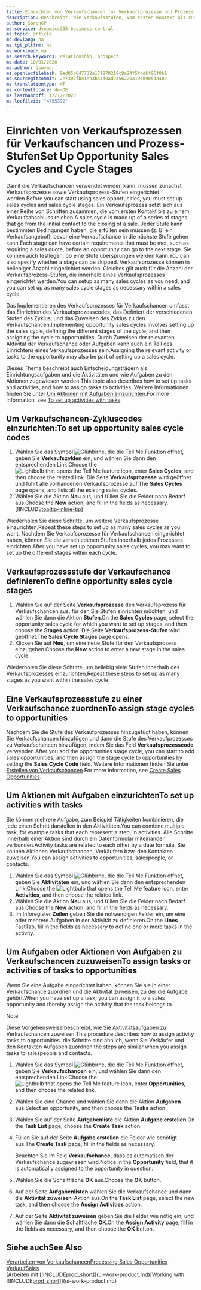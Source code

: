```yaml
---
title: Einrichten von Verkaufschancen für Verkaufsprozesse und Prozess-Stufen| Microsoft Docs
description: Beschreibt, wie Verkaufsstufen, vom ersten Kontakt bis zum Schließen definiert, einen Verkaufsprozess erstellt und diesen zu Verkaufschancen in Business Central zuweist.
author: SorenGP
ms.service: dynamics365-business-central
ms.topic: article
ms.devlang: na
ms.tgt_pltfrm: na
ms.workload: na
ms.search.keywords: relationship, prospect
ms.date: 10/01/2020
ms.author: jswymer
ms.openlocfilehash: 9ed05b047732a171970219c9a24f5fdd6f96f0b1
ms.sourcegitcommit: 2e7307fbe1eb3b34d0ad9356226a19409054a402
ms.translationtype: HT
ms.contentlocale: de-DE
ms.lasthandoff: 12/17/2020
ms.locfileid: "4755392"
---
```

# <a name="set-up-opportunity-sales-cycles-and-cycle-stages"></a><span data-ttu-id="a4302-103">Einrichten von Verkaufsprozessen für Verkaufschancen und Prozess-Stufen</span><span class="sxs-lookup"><span data-stu-id="a4302-103">Set Up Opportunity Sales Cycles and Cycle Stages</span></span>
<span data-ttu-id="a4302-104">Damit die Verkaufschancen verwendet werden kann, müssen zunächst Verkaufsprozesse sowie Verkaufsprozess-Stufen eingerichtet werden.</span><span class="sxs-lookup"><span data-stu-id="a4302-104">Before you can start using sales opportunities, you must set up sales cycles and sales cycle stages.</span></span> <span data-ttu-id="a4302-105">Ein Verkaufsprozess setzt sich aus einer Reihe von Schritten zusammen, die vom ersten Kontakt bis zu einem Verkaufsabschluss reichen.</span><span class="sxs-lookup"><span data-stu-id="a4302-105">A sales cycle is made up of a series of stages that go from the initial contact to the closing of a sale.</span></span> <span data-ttu-id="a4302-106">Jeder Stufe kann bestimmten Bedingungen haben, die erfüllen sein müssen (z. B. ein Verkaufsangebot), bevor eine Verkaufschance in die nächste Stufe gehen kann.</span><span class="sxs-lookup"><span data-stu-id="a4302-106">Each stage can have certain requirements that must be met, such as requiring a sales quote, before an opportunity can go to the next stage.</span></span> <span data-ttu-id="a4302-107">Sie können auch festlegen, ob eine Stufe übersprungen werden kann.</span><span class="sxs-lookup"><span data-stu-id="a4302-107">You can also specify whether a stage can be skipped.</span></span> <span data-ttu-id="a4302-108">Verkaufsprozesse können in beliebiger Anzahl eingerichtet werden. Gleiches gilt auch für die Anzahl der Verkaufsprozess-Stufen, die innerhalb eines Verkaufsprozesses eingerichtet werden.</span><span class="sxs-lookup"><span data-stu-id="a4302-108">You can setup as many sales cycles as you need, and you can set up as many sales cycle stages as necessary within a sales cycle.</span></span>

<span data-ttu-id="a4302-109">Das Implementieren des Verkaufsprozesses für Verkaufschancen umfasst das Einrichten des Verkaufsprozesscodes, das Definiert der verschiedenen Stufen des Zyklus, und das Zuweisen des Zyklus zu den Verkaufschancen.</span><span class="sxs-lookup"><span data-stu-id="a4302-109">Implementing opportunity sales cycles involves setting up the sales cycle, defining the different stages of the cycle, and then assigning the cycle to opportunities.</span></span> <span data-ttu-id="a4302-110">Durch Zuweisen der relevanten Aktivität der Verkaufschance oder Aufgaben kann auch ein Teil des Einrichtens eines Verkaufsprozesses sein.</span><span class="sxs-lookup"><span data-stu-id="a4302-110">Assigning the relevant activity or tasks to the opportunity may also be part of setting up a sales cycle.</span></span>

<span data-ttu-id="a4302-111">Dieses Thema beschreibt auch Entscheidungsträgern als Einrichtungsaufgaben und die Aktivitäten und wie Aufgaben zu den Aktionen zugewiesen werden.</span><span class="sxs-lookup"><span data-stu-id="a4302-111">This topic also describes how to set up tasks and activities, and how to assign tasks to activities.</span></span> <span data-ttu-id="a4302-112">Weitere Informationen finden Sie unter [Um Aktionen mit Aufgaben einzurichten](marketing-how-setup-opportunity-sales-cycles-stages.md#to-set-up-activities-with-tasks).</span><span class="sxs-lookup"><span data-stu-id="a4302-112">For more information, see [To set up activities with tasks](marketing-how-setup-opportunity-sales-cycles-stages.md#to-set-up-activities-with-tasks).</span></span>

## <a name="to-set-up-opportunity-sales-cycle-codes"></a><span data-ttu-id="a4302-113">Um Verkaufschancen-Zykluscodes einzurichten:</span><span class="sxs-lookup"><span data-stu-id="a4302-113">To set up opportunity sales cycle codes</span></span>
1. <span data-ttu-id="a4302-114">Wählen Sie das Symbol ![Glühbirne, die die Tell Me Funktion öffnet](media/ui-search/search_small.png "Was möchten Sie tun?"), geben Sie **Verkaufszyklen** ein, und wählen Sie dann den entsprechenden Link.</span><span class="sxs-lookup"><span data-stu-id="a4302-114">Choose the ![Lightbulb that opens the Tell Me feature](media/ui-search/search_small.png "Tell me what you want to do") icon, enter **Sales Cycles**, and then choose the related link.</span></span> <span data-ttu-id="a4302-115">Die Seite **Verkaufsprozesse** wird geöffnet und führt alle vorhandenen Verkaufsprozesse auf.</span><span class="sxs-lookup"><span data-stu-id="a4302-115">The **Sales Cycles** page opens, and lists all the existing sales cycles.</span></span>
2. <span data-ttu-id="a4302-116">Wählen Sie die Aktion **Neu** aus, und füllen Sie die Felder nach Bedarf aus.</span><span class="sxs-lookup"><span data-stu-id="a4302-116">Choose the **New** action, and fill in the fields as necessary.</span></span> [!INCLUDE[tooltip-inline-tip](includes/tooltip-inline-tip_md.md)]

<span data-ttu-id="a4302-117">Wiederholen Sie diese Schritte, um weitere Verkaufsprozesse einzurichten.</span><span class="sxs-lookup"><span data-stu-id="a4302-117">Repeat these steps to set up as many sales cycles as you want.</span></span> <span data-ttu-id="a4302-118">Nachdem Sie Verkaufsprozesse für Verkaufschancen eingerichtet haben, können Sie die verschiedenen Stufen innerhalb jedes Prozesses einrichten.</span><span class="sxs-lookup"><span data-stu-id="a4302-118">After you have set up opportunity sales cycles, you may want to set up the different stages within each cycle.</span></span>

## <a name="to-define-opportunity-sales-cycle-stages"></a><span data-ttu-id="a4302-119">Verkaufsprozessstufe der Verkaufschance definieren</span><span class="sxs-lookup"><span data-stu-id="a4302-119">To define opportunity sales cycle stages</span></span>
1. <span data-ttu-id="a4302-120">Wählen Sie auf der Seite **Verkaufsprozesse** den Verkaufsprozess für Verkaufschancen aus, für den Sie Stufen einrichten möchten, und wählen Sie dann die Aktion **Stufen**.</span><span class="sxs-lookup"><span data-stu-id="a4302-120">On the **Sales Cycles** page, select the opportunity sales cycle for which you want to set up stages, and then choose the **Stages** action.</span></span> <span data-ttu-id="a4302-121">Die Seite **Verkaufsprozess-Stufen** wird geöffnet.</span><span class="sxs-lookup"><span data-stu-id="a4302-121">The **Sales Cycle Stages** page opens.</span></span>
2. <span data-ttu-id="a4302-122">Klicken Sie auf **Neu**, um eine neue Stufe für den Verkaufsprozess einzugeben.</span><span class="sxs-lookup"><span data-stu-id="a4302-122">Choose the **New** action to enter a new stage in the sales cycle.</span></span>

<span data-ttu-id="a4302-123">Wiederholen Sie diese Schritte, um beliebig viele Stufen innerhalb des Verkaufsprozesses einzurichten.</span><span class="sxs-lookup"><span data-stu-id="a4302-123">Repeat these steps to set up as many stages as you want within the sales cycle.</span></span>

## <a name="to-assign-stage-cycles-to-opportunities"></a><span data-ttu-id="a4302-124">Eine Verkaufsprozessstufe zu einer Verkaufschance zuordnen</span><span class="sxs-lookup"><span data-stu-id="a4302-124">To assign stage cycles to opportunities</span></span>
<span data-ttu-id="a4302-125">Nachdem Sie die Stufe des Verkaufprozesses hinzugefügt haben, können Sie Verkaufschancen hinzufügen und dann die Stufe des Verkaufprozesses zu Verkaufschancen hinzufügen, indem Sie das Feld **Verkaufsprozesscode** verwenden.</span><span class="sxs-lookup"><span data-stu-id="a4302-125">After you add the opportunities stage cycle, you can start to add sales opportunities, and then assign the stage cycle to opportunities by setting the **Sales Cycle Code** field.</span></span> <span data-ttu-id="a4302-126">Weitere Informationen finden Sie unter [Erstellen von Verkaufschancen](marketing-how-create-opportunities.md).</span><span class="sxs-lookup"><span data-stu-id="a4302-126">For more information, see [Create Sales Opportunities](marketing-how-create-opportunities.md).</span></span>

## <a name="to-set-up-activities-with-tasks"></a><span data-ttu-id="a4302-127">Um Aktionen mit Aufgaben einzurichten</span><span class="sxs-lookup"><span data-stu-id="a4302-127">To set up activities with tasks</span></span>
<span data-ttu-id="a4302-128">Sie können mehrere Aufgabe, zum Beispiel Tätigkeiten kombinieren, die jede einen Schritt darstellen in den Aktivitäten.</span><span class="sxs-lookup"><span data-stu-id="a4302-128">You can combine multiple task, for example tasks that each represent a step, in activities.</span></span> <span data-ttu-id="a4302-129">Alle Schritte innerhalb einer Aktion sind durch ein Datenformular miteinander verbunden.</span><span class="sxs-lookup"><span data-stu-id="a4302-129">Activity tasks are related to each other by a date formula.</span></span> <span data-ttu-id="a4302-130">Sie können Aktionen Verkaufschancen, Verkäufern bzw. den Kontakten zuweisen.</span><span class="sxs-lookup"><span data-stu-id="a4302-130">You can assign activities to opportunities, salespeople, or contacts.</span></span>

1. <span data-ttu-id="a4302-131">Wählen Sie das Symbol ![Glühbirne, die die Tell Me Funktion öffnet](media/ui-search/search_small.png "Was möchten Sie tun?"), geben Sie **Aktivitäten** ein, und wählen Sie dann den entsprechenden Link.</span><span class="sxs-lookup"><span data-stu-id="a4302-131">Choose the ![Lightbulb that opens the Tell Me feature](media/ui-search/search_small.png "Tell me what you want to do") icon, enter **Activities**, and then choose the related link.</span></span>
2. <span data-ttu-id="a4302-132">Wählen Sie die Aktion **Neu** aus, und füllen Sie die Felder nach Bedarf aus.</span><span class="sxs-lookup"><span data-stu-id="a4302-132">Choose the **New** action, and fill in the fields as necessary.</span></span>
3. <span data-ttu-id="a4302-133">Im Inforegister **Zeilen** geben Sie die notwendigen Felder ein, um eine oder mehrere Aufgaben in der Aktivität zu definieren.</span><span class="sxs-lookup"><span data-stu-id="a4302-133">On the **Lines** FastTab, fill in the fields as necessary to define one or more tasks in the activity.</span></span>

## <a name="to-assign-tasks-or-activities-of-tasks-to-opportunities"></a><span data-ttu-id="a4302-134">Um Aufgaben oder Aktionen von Aufgaben zu Verkaufschancen zuzuweisen</span><span class="sxs-lookup"><span data-stu-id="a4302-134">To assign tasks or activities of tasks to opportunities</span></span>
<span data-ttu-id="a4302-135">Wenn Sie eine Aufgabe eingerichtet haben, können Sie sie in einer Verkaufschance zuordnen und die Aktivität zuweisen, zu der die Aufgabe gehört.</span><span class="sxs-lookup"><span data-stu-id="a4302-135">When you have set up a task, you can assign it to a sales opportunity and thereby assign the activity that the task belongs to.</span></span>

> [!NOTE]  
>   <span data-ttu-id="a4302-136">Diese Vorgehensweise beschreibt, wie Sie Aktivitätsaufgaben zu Verkaufschancen zuweisen.</span><span class="sxs-lookup"><span data-stu-id="a4302-136">This procedure describes how to assign activity tasks to opportunities.</span></span> <span data-ttu-id="a4302-137">die Schritte sind ähnlich, wenn Sie Verkäufer und den Kontakten Aufgaben zuordnen.</span><span class="sxs-lookup"><span data-stu-id="a4302-137">the steps are similar when you assign tasks to salespeople and contacts.</span></span>

1. <span data-ttu-id="a4302-138">Wählen Sie das Symbol ![Glühbirne, die die Tell Me Funktion öffnet](media/ui-search/search_small.png "Was möchten Sie tun?"), geben Sie **Verkaufschancen** ein, und wählen Sie dann den entsprechenden Link.</span><span class="sxs-lookup"><span data-stu-id="a4302-138">Choose the ![Lightbulb that opens the Tell Me feature](media/ui-search/search_small.png "Tell me what you want to do") icon, enter **Opportunities**, and then choose the related link.</span></span>
2. <span data-ttu-id="a4302-139">Wählen Sie eine Chance und wählen Sie dann die Aktion **Aufgaben** aus.</span><span class="sxs-lookup"><span data-stu-id="a4302-139">Select an opportunity, and then choose the **Tasks** action.</span></span>
3. <span data-ttu-id="a4302-140">Wählen Sie auf der Seite **Aufgabenliste** die Aktion **Aufgabe erstellen**.</span><span class="sxs-lookup"><span data-stu-id="a4302-140">On the **Task List** page, choose the **Create Task** action.</span></span>
4.  <span data-ttu-id="a4302-141">Füllen Sie auf der Seite **Aufgabe erstellen** die Felder wie benötigt aus.</span><span class="sxs-lookup"><span data-stu-id="a4302-141">The **Create Task** page, fill in the fields as necessary.</span></span>

    <span data-ttu-id="a4302-142">Beachten Sie im Feld **Verkaufschance**, dass es automatisch der Verkaufschance zugewiesen wird.</span><span class="sxs-lookup"><span data-stu-id="a4302-142">Notice in the **Opportunity** field, that it is automatically assigned to the opportunity in question.</span></span>
5. <span data-ttu-id="a4302-143">Wählen Sie die Schaltfläche **OK** aus.</span><span class="sxs-lookup"><span data-stu-id="a4302-143">Choose the **OK** button.</span></span>
6. <span data-ttu-id="a4302-144">Auf der Seite **Aufgabenlisten** wählen Sie die Verkaufschance und dann die **Aktivität zuweisen**-Aktion aus.</span><span class="sxs-lookup"><span data-stu-id="a4302-144">On the **Task List** page, select the new task, and then choose the **Assign Activities** action.</span></span>
7. <span data-ttu-id="a4302-145">Auf der Seite **Aktivität zuweisen** geben Sie die Felder wie nötig ein, und wählen Sie dann die Schaltfläche **OK**.</span><span class="sxs-lookup"><span data-stu-id="a4302-145">On the **Assign Activity** page, fill in the fields as necessary, and then choose the **OK** button.</span></span>

## <a name="see-also"></a><span data-ttu-id="a4302-146">Siehe auch</span><span class="sxs-lookup"><span data-stu-id="a4302-146">See Also</span></span>
[<span data-ttu-id="a4302-147">Verarbeiten von Verkaufschancen</span><span class="sxs-lookup"><span data-stu-id="a4302-147">Processing Sales Opportunities</span></span>](marketing-processing-sales-opportunities.md)  
[<span data-ttu-id="a4302-148">Verkauf</span><span class="sxs-lookup"><span data-stu-id="a4302-148">Sales</span></span>](sales-manage-sales.md)  
<span data-ttu-id="a4302-149">[Arbeiten mit [!INCLUDE[prod_short](includes/prod_short.md)]](ui-work-product.md)</span><span class="sxs-lookup"><span data-stu-id="a4302-149">[Working with [!INCLUDE[prod_short](includes/prod_short.md)]](ui-work-product.md)</span></span>
